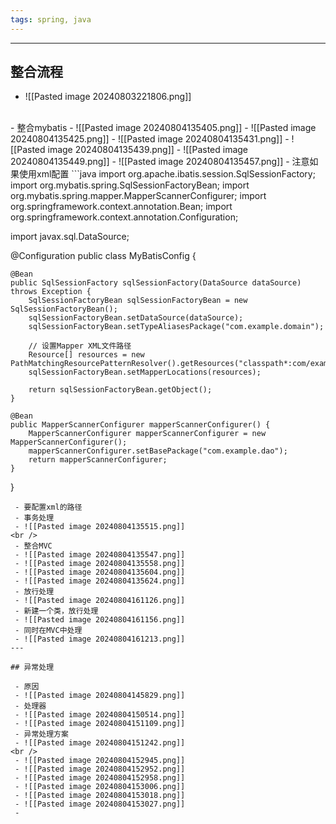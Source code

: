 ```yaml
---
tags: spring, java
---
```


---

## 整合流程

 - ![[Pasted image 20240803221806.png]]
<br />
 - 整合mybatis
 - ![[Pasted image 20240804135405.png]]
 - ![[Pasted image 20240804135425.png]]
 - ![[Pasted image 20240804135431.png]]
 - ![[Pasted image 20240804135439.png]]
 - ![[Pasted image 20240804135449.png]]
 - ![[Pasted image 20240804135457.png]]
 - 注意如果使用xml配置
```java
import org.apache.ibatis.session.SqlSessionFactory;
import org.mybatis.spring.SqlSessionFactoryBean;
import org.mybatis.spring.mapper.MapperScannerConfigurer;
import org.springframework.context.annotation.Bean;
import org.springframework.context.annotation.Configuration;

import javax.sql.DataSource;

@Configuration
public class MyBatisConfig {

    @Bean
    public SqlSessionFactory sqlSessionFactory(DataSource dataSource) throws Exception {
        SqlSessionFactoryBean sqlSessionFactoryBean = new SqlSessionFactoryBean();
        sqlSessionFactoryBean.setDataSource(dataSource);
        sqlSessionFactoryBean.setTypeAliasesPackage("com.example.domain");

        // 设置Mapper XML文件路径
        Resource[] resources = new PathMatchingResourcePatternResolver().getResources("classpath*:com/example/dao/*.xml");
        sqlSessionFactoryBean.setMapperLocations(resources);

        return sqlSessionFactoryBean.getObject();
    }

    @Bean
    public MapperScannerConfigurer mapperScannerConfigurer() {
        MapperScannerConfigurer mapperScannerConfigurer = new MapperScannerConfigurer();
        mapperScannerConfigurer.setBasePackage("com.example.dao");
        return mapperScannerConfigurer;
    }
}

```
 - 要配置xml的路径
 - 事务处理
 - ![[Pasted image 20240804135515.png]]
<br />
 - 整合MVC
 - ![[Pasted image 20240804135547.png]]
 - ![[Pasted image 20240804135558.png]]
 - ![[Pasted image 20240804135604.png]]
 - ![[Pasted image 20240804135624.png]]
 - 放行处理
 - ![[Pasted image 20240804161126.png]]
 - 新建一个类，放行处理
 - ![[Pasted image 20240804161156.png]]
 - 同时在MVC中处理
 - ![[Pasted image 20240804161213.png]]
---

## 异常处理

 - 原因
 - ![[Pasted image 20240804145829.png]]
 - 处理器
 - ![[Pasted image 20240804150514.png]]
 - ![[Pasted image 20240804151109.png]]
 - 异常处理方案
 - ![[Pasted image 20240804151242.png]]
<br />
 - ![[Pasted image 20240804152945.png]]
 - ![[Pasted image 20240804152952.png]]
 - ![[Pasted image 20240804152958.png]]
 - ![[Pasted image 20240804153006.png]]
 - ![[Pasted image 20240804153018.png]]
 - ![[Pasted image 20240804153027.png]]
 - 